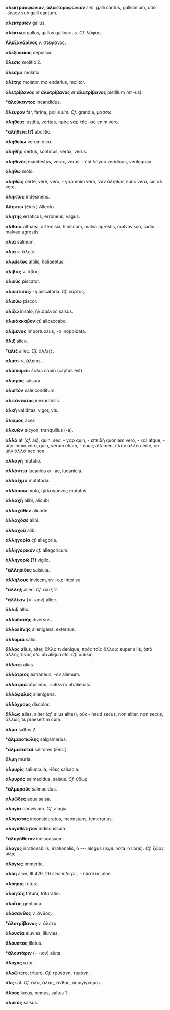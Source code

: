 **ἀλεκτρυοφώνιον**, **ἀλεκτοροφώνιον** *sim.* galli cantus, gallicinium,
ὑπὸ -ώνιον sub galli cantum.

**ἀλεκτρυών** gallus.

**ἀλέκτωρ** gallus, gallus gallinarius. *Cf.* λόφος.

**Ἀλεξανδρῖνος** *v.* στέφανος.

**ἀλεξίκακος** depulsor.

**ἄλεσις** molitio 2.

**ἄλεσμα** molatio.

**ἀλέτης** molator, molendarius, molitor.

**ἁλετρίβανος** *et* **ἁλοτρίβανος** *et* **ἁλατρίβανος** pistillum
*(et* -us).

**\*ἀλεύκαντος** incandidus.

**ἄλευρον** far, farina, pollis *sim. Cf.* grandia, μάσσω.

**ἀλήθεια** iustitia, veritas, πρὸς γὰρ τῆς -ας enim vero.

**\*ἀλήθεια (?)** abolitio.

**ἀληθεύω** verum dico.

**ἀληθής** certus, sonticus, verax, verus.

**ἀληθινός** manifestus, verax, verus, - ἐπὶ λόγου veridicus,
veriloquax.

**ἀλήθω** molo.

**ἀληθῶς** certe, vere, vero, - γάρ enim vero, νῦν ἀληθῶς nunc vero, ὡς
ἀλ. vero.

**ἄληκτος** indesinens.

**Ἀληκτώ** (*Eins.*) Allecto.

**ἀλήτης** erraticus, erroneus, vagus.

**ἀλθαία** althaea, artemisia, hibiscum, malva agrestis, malvavisco,
radix malvae agrestis.

**ἁλιά** salinum.

**ἁλία** *v.* ἁλεία.

**ἁλιαίετος** altilis, haliaeetus.

**ἀλίβας** *v.* ἄβας.

**ἁλιεύς** piscator.

**ἁλιευτικός:** -ή piscatoria. *Cf.* κύρτος.

**ἁλιεύω** piscor.

**ἁλίζω** insalo, ἡλισμένος salsus.

**ἁλικάκκαβον** *cf.* alicaccabo.

**ἀλίμενος** importuosus, -α inoppidata.

**ἄλιξ** alica.

**\*ἄλιξ** allec. *Cf.* ἄλληξ.

**ἀλιπτ-** *v.* ἀλειπτ-.

**ἁλίσκομαι:** ἑάλω capio (captus est).

**ἁλισμός** salsura.

**ἁλιστόν** sale conditum.

**ἀλιτάνευτος** inexorabilis.

**ἀλκή** validitas, vigor, vis.

**ἄλκιμος** acer.

**ἀλκυών** alcyon, tranquillus (-a).

**ἀλλά** at (*cf.* as), quin, sed, - γάρ quin, - ἐπειδή quoniam vero, -
καὶ atque, - μήν immo vero, quin, verum etiam, - ὅμως attamen, πλὴν ἀλλά
certe, οὐ μὴν ἀλλά nec non.

**ἀλλαγή** mutatio.

**ἀλλάντια** lucanica *et* -ae, lucanicla.

**ἀλλάξιμα** mutatoria.

**ἀλλάσσω** muto, ἠλλαγμένος mutatus.

**ἀλλαχῆ** alibi, alicubi.

**ἀλλαχόθεν** aliunde.

**ἀλλαχόσε** alibi.

**ἀλλαχοῦ** alibi.

**ἀλληγορία** *cf.* allegoria.

**ἀλληγορικόν** *cf.* allegoricum.

**ἀλληγορῶ (?)** vigilo.

**\*ἀλληκίδες** salsicia.

**ἀλλήλους** invicem, ἐν -οις inter se.

**\*ἄλληξ** allec. *Cf.* ἄλιξ 2.

**\*ἀλλίκιν** (= -κιον) allec.

**ἄλλιξ** allix.

**ἀλλοδαπής** diversus.

**ἀλλοεθνής** alienigena, externus.

**ἅλλομαι** salio.

**ἄλλος** alius, alter, ἄλλο τι denique, πρὸς τοῖς ἄλλοις super aliis,
ἀπὸ ἄλλης τινός *etc.* ab aliqua *etc. Cf.* οὐδείς.

**ἄλλοτε** alias.

**ἀλλότριος** extraneus, -ον alienum.

**ἀλλοτριῶ** abalieno, -ωθέντα abalienata.

**ἀλλόφυλος** alienigena.

**ἀλλόχροος** discolor.

**ἄλλως** alias, aliter (*cf.* alius aliter), οὐκ - haud secus, non
aliter, non secus, ἄλλως τε praesertim cum.

**ἅλμα** saltus 2.

**\*ἁλμαιοπώλης** salgamarius.

**\*ἁλματισταί** salitores (*Eins.*)*.*

**ἅλμη** muria.

**ἁλμυρίς** saliuncula, -ίδες salsacia.

**ἁλμυρός** salmacidus, salsus. *Cf.* ὕδωρ.

**\*ἁλμυροῦς** salmacidus.

**ἁλμῶδες** aqua salsa.

**ἀλογία** convivium. *Cf.* alogia.

**ἀλόγιστος** inconsideratus, inconstans, temerarius.

**ἀλογοθέτητον** indiscussum.

**\*ἀλογόθετον** indiscussum.

**ἄλογος** irrationabilis, irrationalis, ὁ --- alogus (*expl.* nota in
libris). *Cf.* ζῷον, μῖξις.

**ἀλόγως** immerite.

**ἀλόη** aloe, III 429, 26 *sine interpr*., - ἡπατῖτις aloe.

**ἀλόησις** tritura.

**ἀλοητός** tritura, trituratio.

**ἀλοῗτις** gentiana.

**ἁλόσανθος** *v.* ἄνθος.

**\*ἁλοτρίβανος** *v.* ἁλετρ.

**ἀλουσία** eluvies, illuvies.

**ἄλουστος** illotus.

**\*ἀλουτάριν** (= -ιον) aluta.

**ἄλοχος** uxor.

**ἀλοῶ** tero, trituro. *Cf.* τρυγάνη, τυκάνη.

**ἅλς** sal. *Cf.* ἅλα, ἅλας, ἄνθος, περιγίγνομαι.

**ἄλσος** lucus, nemus, saltus 1.

**ἁλυκός** salsus.
